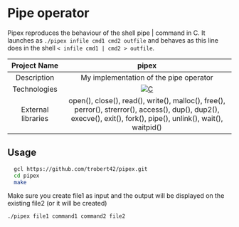 # Pipe operator

Pipex reproduces the behaviour of the shell pipe | command in C.
It launches as `./pipex infile cmd1 cmd2 outfile` and behaves as this line does in the shell `< infile cmd1 | cmd2 > outfile`.

|    Project Name    |                                                                       pipex                                                                      |
| :----------------: | :-------------------------------------------------------------------------------------------------------------------------------------------------: |
|    Description     |                                             My implementation of the pipe operator                                              |
|    Technologies    | <a href="#"><img alt="C" src="https://custom-icon-badges.demolab.com/badge/C-03599C.svg?logo=c-in-hexagon&logoColor=white&style=for-the-badge"></a> |
| External libraries |     open(), close(), read(), write(), malloc(), free(), perror(), strerror(), access(), dup(), dup2(), execve(), exit(), fork(), pipe(), unlink(), wait(), waitpid()      |

## Usage

```bash
  gcl https://github.com/trobert42/pipex.git
  cd pipex
  make
```
Make sure you create file1 as input and the output will be displayed on the existing file2 (or it will be created) 
```bash
./pipex file1 command1 command2 file2
```
